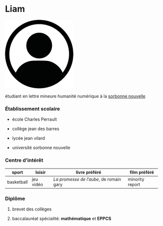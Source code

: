 # Liam
 

![photo-profile](image/photo-profile.png)
 


 

étudiant en lettre mineure humanité numérique à la [sorbonne nouvelle](https://www.sorbonne-nouvelle.fr/)
 

### Établissement scolaire
 

* école Charles Perrault
 

* collège jean des barres
 

* lycée jean vilard
 

* université sorbonne nouvelle
 

 
 

### Centre d’intérêt
 

| sport | loisir |livre préféré |film préféré|
|--|--|--|--|
|  basketball| jeu vidéo |  _La promesse de l’aube_, de romain gary |minority report |
 


 

###  Diplôme
 

1. brevet des collèges
 

2. baccalauréat spécialité: **mathématique** et **EPPCS** 
